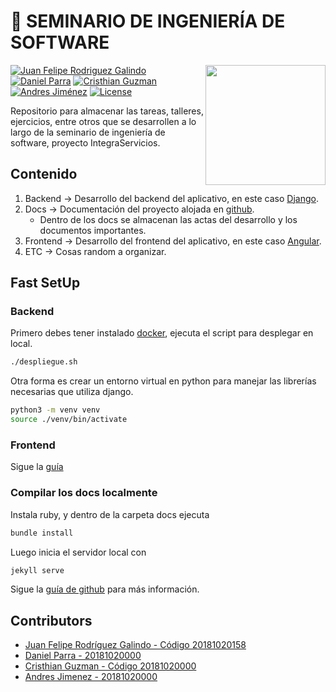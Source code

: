 # 👻  **SEMINARIO DE INGENIERÍA DE SOFTWARE**

<img src="https://www.udistrital.edu.co/themes/custom/versh/images/default/preloader.png" width="192px" height="192px" align="right"/>

[![Juan Felipe Rodriguez Galindo](https://img.shields.io/badge/Juferoga-github-br?style=flat-square)][1]
[![Daniel Parra](https://img.shields.io/badge/DanielParra-github-br?style=flat-square)][10]
[![Cristhian Guzman](https://img.shields.io/badge/CristhianGuzman-github-br?style=flat-square)][10]
[![Andres Jiménez](https://img.shields.io/badge/AndresJimenez-github-br?style=flat-square)][10]
[![License](https://img.shields.io/badge/License-MIT-blue?style=flat-square)][2]

Repositorio para almacenar las tareas, talleres, ejercicios, entre otros que se desarrollen a lo largo de la seminario de ingeniería de software, proyecto IntegraServicios.

## Contenido

1. Backend  → Desarrollo del backend del aplicativo, en este caso [Django][3].
2. Docs  → Documentación del proyecto alojada en [github][5].
    - Dentro de los docs se almacenan las actas del desarrollo y los documentos importantes.
3. Frontend → Desarrollo del frontend del aplicativo, en este caso [Angular][4].
4. ETC   → Cosas random a organizar.

## Fast SetUp

### Backend

Primero debes tener instalado [docker][6], ejecuta el script para desplegar en local.

``` bash
./despliegue.sh
```

Otra forma es crear un entorno virtual en python para manejar las librerías necesarias que utiliza django.

```bash
python3 -m venv venv
source ./venv/bin/activate
```

### Frontend

Sigue la [guía][7]

### Compilar los docs localmente

Instala ruby, y dentro de la carpeta docs ejecuta 
```bash
bundle install
```

Luego inicia el servidor local con

``` bash
jekyll serve
```

Sigue la [guía de github][8] para más información.

## Contributors

- [Juan Felipe Rodríguez Galindo - Código 20181020158][1]
- [Daniel Parra - 20181020000][10]
- [Cristhian Guzman - Código 20181020000][10]
- [Andres Jimenez - 20181020000][10]

 [1]:https://gitlab.com/Juferoga
 [2]:https://github.com/Juferoga/seminario/blob/main/LICENSE
 [3]:https://angular.io/
 [4]:https://www.djangoproject.com/
 [5]:https://github.com/Juferoga/seminario
 [6]:https://www.docker.com/
 [7]:https://github.com/Juferoga/seminario/frontend/
 [8]:https://docs.github.com/es/pages/setting-up-a-github-pages-site-with-jekyll/adding-a-theme-to-your-github-pages-site-using-jekyll
 [10]:https://gitlab.com/BrayanYate
